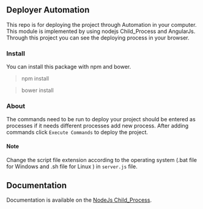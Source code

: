 ## Deployer Automation
This repo is for deploying the project through Automation in your computer. This module is implemented by using nodejs Child_Process and AngularJs. Through this project you can see the deploying process in your browser.

### Install
You can install this package with npm and bower.

> npm install


> bower install


### About
The commands need to be run to deploy your project should be entered as processes if it needs different processes add new process. After adding commands click `Execute Commands` to deploy the project.


#### Note
Change the script file extension according to the operating system (.bat file for Windows and .sh file for Linux ) in `server.js` file.


## Documentation

Documentation is available on the [NodeJs Child_Process](https://nodejs.org/api/child_process.html "Child_Process Documentation").
